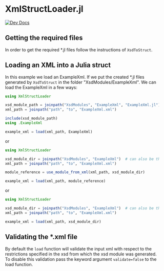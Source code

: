 # XmlStructLoader.jl

[![Dev Docs](https://img.shields.io/badge/docs-dev-blue.svg)](https://tom-lemmens.github.io/XmlStructTools.jl/XmlStructLoader.jl/dev/)

## Getting the required files

In order to get the required *.jl files follow the instructions of `XsdToStruct`.

## Loading an XML into a Julia struct

In this example we load an ExampleXml.
If we put the created *.jl files generated by `XsdToStruct` in the folder "XsdModules/ExampleXml".
We can load the ExampleXml in a few ways:

```julia
using XmlStructLoader

xsd_module_path = joinpath("XsdModules", "ExampleXml", "ExampleXml.jl")
xml_path = joinpath("path", "to", "ExampleXml.xml")

include(xsd_module_path)
using .ExampleXml

example_xml = load(xml_path, ExampleXml)
```

or

```julia
using XmlStructLoader

xsd_module_dir = joinpath("XsdModules", "ExampleXml")  # can also be the module path
xml_path = joinpath("path", "to", "ExampleXml.xml")

module_reference = use_module_from_xml(xml_path, xsd_module_dir)

example_xml = load(xml_path, module_reference)
```

or

```julia
using XmlStructLoader

xsd_module_dir = joinpath("XsdModules", "ExampleXml")  # can also be the module path
xml_path = joinpath("path", "to", "ExampleXml.xml")

example_xml = load(xml_path, xsd_module_dir)
```

## Validating the *.xml file

By default the `load` function will validate the input xml with respect to the restrictions specified in the xsd from which the xsd module was generated.
To disable this validation pass the keyword argument `validate=false` to the load function.
